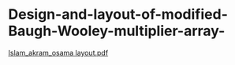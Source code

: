 # Design-and-layout-of-modified-Baugh-Wooley-multiplier-array-

[Islam_akram_osama layout.pdf](https://github.com/islam-nasser0/Design-and-layout-of-modified-Baugh-Wooley-multiplier-array-/files/11483789/Islam_akram_osama.layout.pdf)
